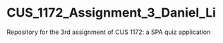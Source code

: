 # CUS_1172_Assignment_3_Daniel_Li
 Repository for the 3rd assignment of CUS 1172: a SPA quiz application
